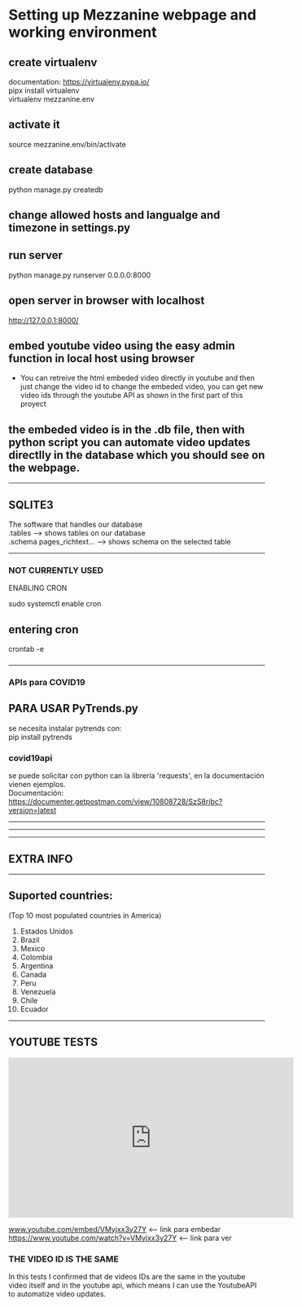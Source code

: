 # Setting up Mezzanine webpage and working environment
## create virtualenv
documentation: https://virtualenv.pypa.io/  
pipx install virtualenv   
virtualenv mezzanine.env   

## activate it
source mezzanine.env/bin/activate   

## create database
python manage.py createdb    

## change allowed hosts and langualge and timezone in settings.py

## run server
python manage.py runserver 0.0.0.0:8000   

## open server in browser with localhost
http://127.0.0.1:8000/  

## embed youtube video using the easy admin function in local host using browser
 * You can retreive the html embeded video directly in youtube and then just change the video id to change the
   embeded video, you can get new video ids through the youtube API as shown in the first part of this proyect 
## the embeded video is in the .db file, then with python script you can automate video updates directlly in the database which you should see on the webpage.  
------------------------------------------------------------------------------------------------------------------
## SQLITE3 
The software that handles our database   
.tables --> shows tables on our database    
.schema pages_richtext... --> shows schema on the selected table    

------------------------------------------------------------------------------------------------------------------
### NOT CURRENTLY USED ###
ENABLING CRON       

sudo systemctl enable cron     

## entering cron
crontab -e  
###                    ###
------------------------------------------------------------------------------------------------------------------
### APIs para COVID19 ###
## PARA USAR PyTrends.py
se necesita instalar pytrends con:    
pip install pytrends     

### covid19api
se puede solicitar con python can la librería 'requests', en la documentación vienen ejemplos.   
Documentación: https://documenter.getpostman.com/view/10808728/SzS8rjbc?version=latest    

------------------------------------------------------------------------------------------------------------------
------------------------------------------------------------------------------------------------------------------
------------------------------------------------------------------------------------------------------------------

## EXTRA INFO   
------------------------------------------------------------------------------------------------------------------
## Suported countries:
 (Top 10 most populated countries in America)   
 1. Estados Unidos
 2. Brazil
 3. Mexico
 4. Colombia
 5. Argentina
 6. Canada
 7. Peru
 8. Venezuela
 9. Chile
 10. Ecuador
 
------------------------------------------------------------------------------------------------------------------
## YOUTUBE TESTS
<iframe width="560" height="315" src="https://www.youtube.com/embed/VMyjxx3y27Y" frameborder="0" allow="accelerometer; autoplay; encrypted-media; gyroscope; picture-in-picture" allowfullscreen></iframe>   


www.youtube.com/embed/VMyjxx3y27Y <-- link para embedar   
https://www.youtube.com/watch?v=VMyjxx3y27Y <-- link para ver   

###         THE VIDEO ID IS THE SAME             ###

In this tests I confirmed that de videos IDs are the same in the youtube video itself  and in the youtube api,
which means I can use the YoutubeAPI to automatize video updates.  
